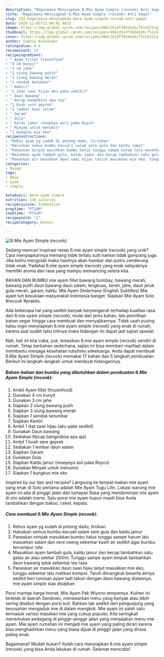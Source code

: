 ```yaml
---
description: "Bagaimana Menyiapkan 6.Mie Ayam Simple (recook) Anti Gagal"
title: "Bagaimana Menyiapkan 6.Mie Ayam Simple (recook) Anti Gagal"
slug: 252-bagaimana-menyiapkan-6mie-ayam-simple-recook-anti-gagal
date: 2020-11-05T11:49:01.487Z
image: https://img-global.cpcdn.com/recipes/406c261df302d2eb/751x532cq70/6mie-ayam-simple-recook-foto-resep-utama.jpg
thumbnail: https://img-global.cpcdn.com/recipes/406c261df302d2eb/751x532cq70/6mie-ayam-simple-recook-foto-resep-utama.jpg
cover: https://img-global.cpcdn.com/recipes/406c261df302d2eb/751x532cq70/6mie-ayam-simple-recook-foto-resep-utama.jpg
author: Sophie Alexander
ratingvalue: 4.1
reviewcount: 14
recipeingredient:
- " Ayam fillet frozenfood"
- "4 cm kunyit"
- "3 cm jahe"
- "2 siung bawang putih"
- "3 siung bawang merah"
- "1 sendok ketumbar"
- " Kemiri"
- "1 ikat sawi hijau aku pake sedikit"
- " Daun bawang"
- " Kecap bangobisa apa aja"
- "1 buah sere geprek"
- "1 lembar daun salam"
- " Garam"
- " Gula"
- " Kaldu jamur resepnya asli pake Royco"
- " Minyak untuk menumis"
- "1 bungkus mie eko"
recipeinstructions:
- "Rebus ayam yg sudah di potong dadu, tiriskan"
- "Haluskan semua bumbu kecuali salam sere gula dan kaldu jamur"
- "Panaskan minyak masukkan bumbu halus tunggu sampe harum lalu masukkan salam dan sere oseng sebentar kasih air sedikit agar bumbu tercampur rata"
- "Masukkan ayam tambah gula, kaldu jamur dan kecap tambahkan satu gelas air atau sekitar 200ml. Tunggu sampe ayam empuk tambahkan daun bawang aduk sebentar tes rasa"
- "Panaskan air masukkan daun sawi hijau lanjut masukkan mie eko, tunggu sebentar lalu matikan kompor. Taruh dimangkuk beserta airnya sedikit beri tumisan ayam tadi taburi dengan daun bawang diatasnya, mie ayam simple siap disajikan"
categories:
- Resep
tags:
- 6mie
- ayam
- simple

katakunci: 6mie ayam simple 
nutrition: 116 calories
recipecuisine: Indonesian
preptime: "PT14M"
cooktime: "PT41M"
recipeyield: "1"
recipecategory: Dinner

---
```



![6.Mie Ayam Simple (recook)](https://img-global.cpcdn.com/recipes/406c261df302d2eb/751x532cq70/6mie-ayam-simple-recook-foto-resep-utama.jpg)

Sedang mencari inspirasi resep 6.mie ayam simple (recook) yang unik? Cara menyiapkannya memang tidak terlalu sulit namun tidak gampang juga. Jika keliru mengolah maka hasilnya akan hambar dan justru cenderung tidak enak. Padahal 6.mie ayam simple (recook) yang enak selayaknya memiliki aroma dan rasa yang mampu memancing selera kita.

BAHAN DAN BUMBU mie ayam fillet bawang bombay, bawang merah, bawang putih daun bawang daun salam, lengkuas, sereh, jahe, daun jeruk gula merah, garam, kaldu. Mie Ayam Sederhana (English Subtitles) Mie ayam tuh kesukaan masyarakat Indonesia banget. Siapkan Mie Ayam Solo #recook #praktis.

Ada beberapa hal yang sedikit banyak berpengaruh terhadap kualitas rasa dari 6.mie ayam simple (recook), mulai dari jenis bahan, lalu pemilihan bahan segar hingga cara membuat dan menyajikannya. Tidak usah pusing kalau ingin menyiapkan 6.mie ayam simple (recook) yang enak di rumah, karena asal sudah tahu triknya maka hidangan ini dapat jadi sajian spesial.


Nah, kali ini kita coba, yuk, kreasikan 6.mie ayam simple (recook) sendiri di rumah. Tetap berbahan sederhana, sajian ini bisa memberi manfaat dalam membantu menjaga kesehatan tubuhmu sekeluarga. Anda dapat membuat 6.Mie Ayam Simple (recook) memakai 17 bahan dan 5 langkah pembuatan. Berikut ini langkah-langkah untuk membuat hidangannya.

<!--inarticleads1-->

##### Bahan-bahan dan bumbu yang dibutuhkan dalam pembuatan 6.Mie Ayam Simple (recook):

1. Ambil  Ayam fillet (frozenfood)
1. Gunakan 4 cm kunyit
1. Gunakan 3 cm jahe
1. Siapkan 2 siung bawang putih
1. Siapkan 3 siung bawang merah
1. Siapkan 1 sendok ketumbar
1. Siapkan  Kemiri
1. Ambil 1 ikat sawi hijau (aku pake sedikit)
1. Gunakan  Daun bawang
1. Sediakan  Kecap bango(bisa apa aja)
1. Ambil 1 buah sere geprek
1. Sediakan 1 lembar daun salam
1. Siapkan  Garam
1. Gunakan  Gula
1. Siapkan  Kaldu jamur (resepnya asli pake Royco)
1. Gunakan  Minyak untuk menumis
1. Siapkan 1 bungkus mie eko


Inspired by our tips and recipes? Langsung ke tempat makan mie ayam yang enak di Solo pertama adalah Mie Ayam Tugu Lilin. Lokasi warung mie ayam ini ada di pinggir jalan dan lumayan Rasa yang mendominasi mie ayam di sini adalah manis. Satu porsi mie ayam itupun masih bisa Anda tambahkan dengan bakso, ceker, kepala. 

<!--inarticleads2-->

##### Cara membuat 6.Mie Ayam Simple (recook):

1. Rebus ayam yg sudah di potong dadu, tiriskan
1. Haluskan semua bumbu kecuali salam sere gula dan kaldu jamur
1. Panaskan minyak masukkan bumbu halus tunggu sampe harum lalu masukkan salam dan sere oseng sebentar kasih air sedikit agar bumbu tercampur rata
1. Masukkan ayam tambah gula, kaldu jamur dan kecap tambahkan satu gelas air atau sekitar 200ml. Tunggu sampe ayam empuk tambahkan daun bawang aduk sebentar tes rasa
1. Panaskan air masukkan daun sawi hijau lanjut masukkan mie eko, tunggu sebentar lalu matikan kompor. Taruh dimangkuk beserta airnya sedikit beri tumisan ayam tadi taburi dengan daun bawang diatasnya, mie ayam simple siap disajikan


Porsi mantap harga hemat, Mie Ayam Pak Wiyono tempatnya. Kuliner ini terletak di daerah Sendowo, menawarkan menu yang banyak atau lebih sering disebut dengan porsi kuli. Bahkan tak sedikit dari pengunjung yang kesusahan mengaduk mie di dalam mangkok. Mie ayam ini salah satu termasuk variasi masakan mie yang cukup populer, Kita seringkali menemukan pedagang di pinggir-pinggir jalan yang menjajakan menu mie ayam. Mie ayam rumahan ini menjadi mie ayam yang paling dicari karena bisa menghadirkan menu yang biasa dijual di pinggir jalan yang dirasa paling enak. 

Bagaimana? Mudah bukan? Itulah cara menyiapkan 6.mie ayam simple (recook) yang bisa Anda lakukan di rumah. Selamat mencoba!
